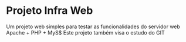 # Projeto Infra Web
Um projeto web simples para testar as funcionalidades do servidor web Apache + PHP + MyS$
Este projeto também visa o estudo do GIT
